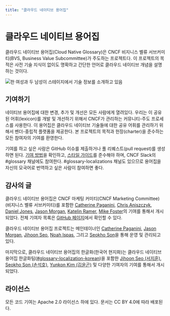 ```yaml
---
title: "클라우드 네이티브 용어집"
---
```


# 클라우드 네이티브 용어집

클라우드 네이티브 용어집(Cloud Native Glossary)은 CNCF 비지니스 벨류 서브커미티(BVS, Business Value Subcommittee)가 주도하는 프로젝트다. 이 프로젝트의 목적은 사전 기술 지식이 없이도 명확하고 간단한 언어로 클라우드 네이티브 개념을 설명하는 것이다.

<p><img class="mt-5" src="/images/homepage/stage.jpg" alt="한 여성과 두 남성이 스테이지에서 기술 정보를 소개하고 있음"></p>

## 기여하기

네이티브 용어집에 대한 변경, 추가 및 개선은 모든 사람에게 열려있다. 우리는 이 공유된 어휘(lexicon)를 개발 및 개선하기 위해서 CNCF가 관리하는 커뮤니티-주도 프로세스를 사용한다. 이 용어집은 클라우드 네이티브 기술들에 대한 공유 어휘를 관리하기 위해서 벤더-중립적 플랫폼을 제공한다. 본 프로젝트의 목적과 헌장(charter)을 준수하는 모든 참여자의 기여를 환영한다.

기여를 하고 싶은 사람은 GitHub 이슈를 제출하거나 풀 리퀘스트(pull request)를 생성하면 된다. [기여 방법](/ko/contribute/)을 확인하고, [스타일 가이드](/ko/style-guide/)를 준수해야 하며, CNCF Slack의 #glossary 채널에도 참여한다. #glossary-localizations 채널도 있으므로 용어집을 자신의 모국어로 번역하고 싶은 사람이 참여하면 좋다.

## 감사의 글

클라우드 네이티브 용어집은 CNCF 마케팅 커미티(CNCF Marketing
Committee) (비지니스 벨류 서브커미티)를
포함한 [Catherine Paganini](https://www.linkedin.com/in/catherinepaganini/en/), [Chris Aniszczyk](https://www.linkedin.com/in/caniszczyk/),
[Daniel Jones](https://www.linkedin.com/in/danieljoneseb/?originalSubdomain=uk), [Jason Morgan](https://www.linkedin.com/in/jasonmorgan2/), [Katelin Ramer](https://www.linkedin.com/in/katelinramer/), [Mike Foster](https://www.linkedin.com/in/mfosterche/?originalSubdomain=ca)의 기여를 통해서 개시되었다. 전체 기여자 목록은 [GitHub 페이지](https://github.com/cncf/glossary/graphs/contributors)에서 확인할 수 있다.

클라우드 네이티브 용어집 프로젝트는 메인테이너인 [Catherine Paganini](https://www.linkedin.com/in/catherinepaganini/en/), [Jason Morgan](https://www.linkedin.com/in/jasonmorgan2/), [Jihoon Seo](https://www.linkedin.com/in/jihoon-seo/), [Noah Ispas](https://www.linkedin.com/in/noah-ispas-0665b42a/), 그리고 [Seokho Son](https://www.linkedin.com/in/seokho-son/)을 통해 운영 및 관리되고 있다.

마지막으로, 클라우드 네이티브 용어집의 한글화(한국어 현지화)는 클라우드 네이티브 용어집 한글화팀([#glossary-localization-korean](https://cloud-native.slack.com/archives/C02PC0MLQKU))을 포함한 [Jihoon Seo (서지훈)](https://www.linkedin.com/in/jihoon-seo/), [Seokho Son (손석호)](https://www.linkedin.com/in/seokho-son/), [Yunkon Kim (김윤곤)](https://www.linkedin.com/in/%EC%9C%A4%EA%B3%A4-%EA%B9%80-47257914a/) 및 다양한 기여자의 기여를 통해서 개시되었다.

## 라이선스

모든 코드 기여는 Apache 2.0 라이선스 하에 있다. 문서는 CC BY 4.0에 따라 배포된다.
